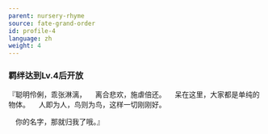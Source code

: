 ```yaml
---
parent: nursery-rhyme
source: fate-grand-order
id: profile-4
language: zh
weight: 4
---
```


### 羁绊达到Lv.4后开放

『聪明伶俐，乖张淋漓，
　离合悲欢，施虐倍还。
　呆在这里，大家都是单纯的物体。
　人即为人，鸟则为鸟，这样一切刚刚好。

　你的名字，那就归我了哦。』
